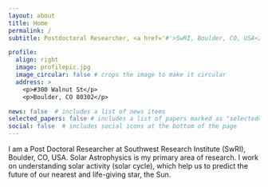 ```yaml
---
layout: about
title: Home
permalink: /
subtitle: Postdoctoral Researcher, <a href='#'>SwRI, Boulder, CO, USA</a>.

profile:
  align: right
  image: profilepic.jpg
  image_circular: false # crops the image to make it circular
  address: >
    <p>#300 Walnut St</p>
    <p>Boulder, CO 80302</p>

news: false  # includes a list of news items
selected_papers: false # includes a list of papers marked as "selected={true}"
social: false  # includes social icons at the bottom of the page
---
```


 I am a Post Doctoral Researcher at Southwest Research Institute (SwRI), Boulder, CO, USA. Solar Astrophysics is my primary area of research. I work on understanding solar activity (solar cycle), which help us to predict the future of our nearest and life-giving star, the Sun.
